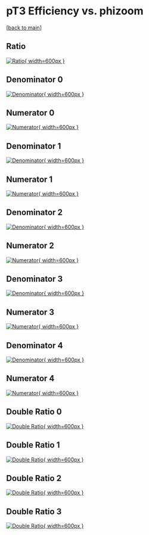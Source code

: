 # pT3 Efficiency vs. phizoom

[[back to main](./)]



## Ratio

[![Ratio](../mtv/var/pT3_loweta_211_0_eff_phizoom.png){ width=600px }](../mtv/var/pT3_loweta_211_0_eff_phizoom.pdf)

## Denominator 0

[![Denominator](../mtv/den/pT3_loweta_211_0_eff_phizoom_den0.png){ width=600px }](../mtv/den/pT3_loweta_211_0_eff_phizoom_den0.pdf)

## Numerator 0

[![Numerator](../mtv/num/pT3_loweta_211_0_eff_phizoom_num0.png){ width=600px }](../mtv/num/pT3_loweta_211_0_eff_phizoom_num0.pdf)

## Denominator 1

[![Denominator](../mtv/den/pT3_loweta_211_0_eff_phizoom_den1.png){ width=600px }](../mtv/den/pT3_loweta_211_0_eff_phizoom_den1.pdf)

## Numerator 1

[![Numerator](../mtv/num/pT3_loweta_211_0_eff_phizoom_num1.png){ width=600px }](../mtv/num/pT3_loweta_211_0_eff_phizoom_num1.pdf)

## Denominator 2

[![Denominator](../mtv/den/pT3_loweta_211_0_eff_phizoom_den2.png){ width=600px }](../mtv/den/pT3_loweta_211_0_eff_phizoom_den2.pdf)

## Numerator 2

[![Numerator](../mtv/num/pT3_loweta_211_0_eff_phizoom_num2.png){ width=600px }](../mtv/num/pT3_loweta_211_0_eff_phizoom_num2.pdf)

## Denominator 3

[![Denominator](../mtv/den/pT3_loweta_211_0_eff_phizoom_den3.png){ width=600px }](../mtv/den/pT3_loweta_211_0_eff_phizoom_den3.pdf)

## Numerator 3

[![Numerator](../mtv/num/pT3_loweta_211_0_eff_phizoom_num3.png){ width=600px }](../mtv/num/pT3_loweta_211_0_eff_phizoom_num3.pdf)

## Denominator 4

[![Denominator](../mtv/den/pT3_loweta_211_0_eff_phizoom_den4.png){ width=600px }](../mtv/den/pT3_loweta_211_0_eff_phizoom_den4.pdf)

## Numerator 4

[![Numerator](../mtv/num/pT3_loweta_211_0_eff_phizoom_num4.png){ width=600px }](../mtv/num/pT3_loweta_211_0_eff_phizoom_num4.pdf)

## Double Ratio 0

[![Double Ratio](../mtv/ratio/pT3_loweta_211_0_eff_phizoom_ratio0.png){ width=600px }](../mtv/ratio/pT3_loweta_211_0_eff_phizoom_ratio0.pdf)

## Double Ratio 1

[![Double Ratio](../mtv/ratio/pT3_loweta_211_0_eff_phizoom_ratio1.png){ width=600px }](../mtv/ratio/pT3_loweta_211_0_eff_phizoom_ratio1.pdf)

## Double Ratio 2

[![Double Ratio](../mtv/ratio/pT3_loweta_211_0_eff_phizoom_ratio2.png){ width=600px }](../mtv/ratio/pT3_loweta_211_0_eff_phizoom_ratio2.pdf)

## Double Ratio 3

[![Double Ratio](../mtv/ratio/pT3_loweta_211_0_eff_phizoom_ratio3.png){ width=600px }](../mtv/ratio/pT3_loweta_211_0_eff_phizoom_ratio3.pdf)

